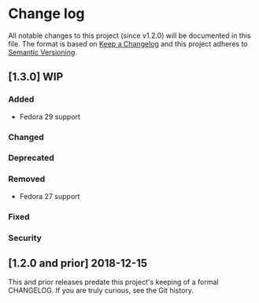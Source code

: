 <!--
# This file is part of the doubledog-tuned Puppet module.
# Copyright 2018-2019 John Florian
# SPDX-License-Identifier: GPL-3.0-or-later

Template

## [VERSION] DATE/WIP
### Added
### Changed
### Deprecated
### Removed
### Fixed
### Security

-->

# Change log

All notable changes to this project (since v1.2.0) will be documented in this file.  The format is based on [Keep a Changelog](http://keepachangelog.com/en/1.0.0/) and this project adheres to [Semantic Versioning](http://semver.org).

## [1.3.0] WIP
### Added
- Fedora 29 support
### Changed
### Deprecated
### Removed
- Fedora 27 support
### Fixed
### Security

## [1.2.0 and prior] 2018-12-15

This and prior releases predate this project's keeping of a formal CHANGELOG.  If you are truly curious, see the Git history.
